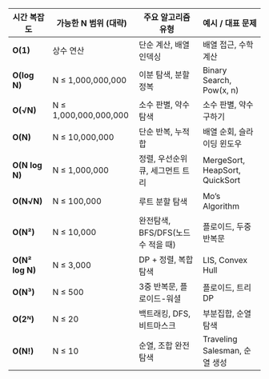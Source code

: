 | **시간 복잡도**      | **가능한 N 범위 (대략)**     | **주요 알고리즘 유형**           | **예시 / 대표 문제**                 |
| --------------- | --------------------- | ------------------------ | ------------------------------ |
| **O(1)**        | 상수 연산                 | 단순 계산, 배열 인덱싱            | 배열 접근, 수학 계산                   |
| **O(log N)**    | N ≤ 1,000,000,000     | 이분 탐색, 분할 정복             | Binary Search, Pow(x, n)       |
| **O(√N)**       | N ≤ 1,000,000,000,000 | 소수 판별, 약수 탐색             | 소수 판별, 약수 구하기                  |
| **O(N)**        | N ≤ 10,000,000        | 단순 반복, 누적합               | 배열 순회, 슬라이딩 윈도우                |
| **O(N log N)**  | N ≤ 1,000,000         | 정렬, 우선순위 큐, 세그먼트 트리      | MergeSort, HeapSort, QuickSort |
| **O(N√N)**      | N ≤ 100,000           | 루트 분할 탐색                 | Mo’s Algorithm                 |
| **O(N²)**       | N ≤ 10,000            | 완전탐색, BFS/DFS(노드 수 적을 때) | 플로이드, 두중 반복문                   |
| **O(N² log N)** | N ≤ 3,000             | DP + 정렬, 복합 탐색           | LIS, Convex Hull               |
| **O(N³)**       | N ≤ 500               | 3중 반복문, 플로이드-워셜          | 플로이드, 트리 DP                    |
| **O(2ᴺ)**       | N ≤ 20                | 백트래킹, DFS, 비트마스크         | 부분집합, 순열 탐색                    |
| **O(N!)**       | N ≤ 10                | 순열, 조합 완전탐색              | Traveling Salesman, 순열 생성      |